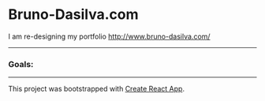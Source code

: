 # Bruno-Dasilva.com

I am re-designing my portfolio http://www.bruno-dasilva.com/

---

### Goals:

---

This project was bootstrapped with [Create React App](https://github.com/facebook/create-react-app).
